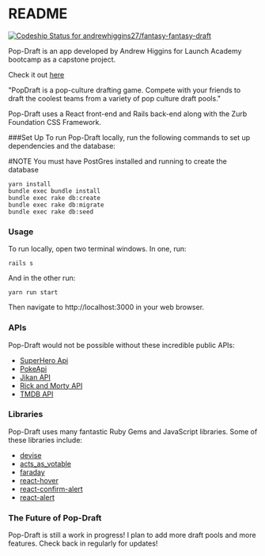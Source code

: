 # README
[![Codeship Status for andrewhiggins27/fantasy-fantasy-draft](https://app.codeship.com/projects/b7e2ee50-b7d4-0138-730e-3ac7fbcc44db/status?branch=master)](https://app.codeship.com/projects/404702)


Pop-Draft is an app developed by Andrew Higgins for Launch Academy bootcamp as a capstone project.

Check it out [here](https://pop-draft.herokuapp.com)

"PopDraft is a pop-culture drafting game. Compete with your friends to draft the coolest teams from a variety of pop culture draft pools."

Pop-Draft uses a React front-end and Rails back-end along with the Zurb Foundation CSS Framework.

###Set Up
To run Pop-Draft locally, run the following commands to set up dependencies and the database:

#NOTE You must have PostGres installed and running to create the database

```
yarn install
bundle exec bundle install
bundle exec rake db:create
bundle exec rake db:migrate
bundle exec rake db:seed
```

### Usage
To run locally, open two terminal windows. In one, run:

```
rails s
```

And in the other run:

```
yarn run start
```

Then navigate to http://localhost:3000 in your web browser.

### APIs

Pop-Draft would not be possible without these incredible public APIs:
 - [SuperHero Api](https://superheroapi.com/)
 - [PokeApi](https://pokeapi.co/)
 - [Jikan API](https://jikan.moe/)
 - [Rick and Morty API](https://rickandmortyapi.com/)
 - [TMDB API](https://www.themoviedb.org/documentation/api?language=en-US)


 ### Libraries

 Pop-Draft uses many fantastic Ruby Gems and JavaScript libraries. Some of these libraries include:

  - [devise](https://github.com/heartcombo/devise)
  - [acts_as_votable](https://github.com/ryanto/acts_as_votable)
  - [faraday](https://github.com/lostisland/faraday)
  - [react-hover](https://github.com/cht8687/react-hover#readme)
  - [react-confirm-alert](https://github.com/GA-MO/react-confirm-alert)
  - [react-alert](https://github.com/schiehll/react-alert#readme)


### The Future of Pop-Draft

Pop-Draft is still a work in progress! I plan to add more draft pools and more features. Check back in regularly for updates!